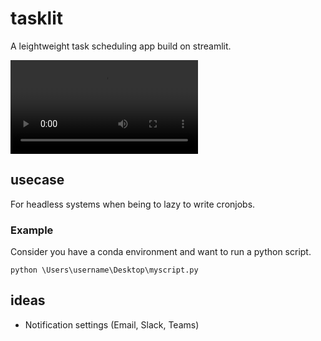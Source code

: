 # tasklit
A leightweight task scheduling app build on streamlit.


<video controls="controls">
  <source type="video/webm" src="screencast.webm"></source>
  <p>Your browser does not support the video element.</p>
</video>

## usecase

For headless systems when being to lazy to write cronjobs.

### Example
Consider you have a conda environment and want to run a python script.

```
python \Users\username\Desktop\myscript.py
```
## ideas
* Notification settings (Email, Slack, Teams)
